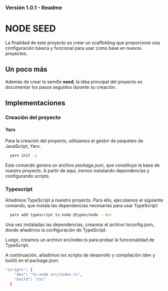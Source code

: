 ### Versión 1.0.1 - Readme

# NODE SEED

La finalidad de este proyecto es crear un scaffolding que proporcione una configuración básica y funcional para usar como base en nuevos proyectos.

## Un poco más

Además de crear la semilla **seed**, la idea principal del proyecto es documentar los pasos seguidos durante su creación.

## Implementaciones

### Creación del proyecto

#### Yarn

Para la creación del proyecto, utilizamos el gestor de paquetes de JavaScript, Yarn.

```bash
  yarn init -y
```

Este comando genera un archivo *package.json*, que constituye la base de nuestro proyecto. A partir de aquí, iremos instalando dependencias y configurando scripts.

### Typescript

Añadimos TypeScript a nuestro proyecto. Para ello, ejecutamos el siguiente comando, que instala las dependencias necesarias para usar TypeScript:

```bash
  yarn add typescript ts-node @types/node --dev
```

Una vez instaladas las dependencias, creamos el archivo tsconfig.json, donde añadimos la configuración de TypeScript.

Luego, creamos un archivo src/index.ts para probar la funcionalidad de TypeScript. 

A continuación, añadimos los scripts de desarrollo y compilación (dev y build) en el package.json:

```bash
"scripts": {
    "dev": "ts-node src/index.ts",
    "build": "tsc"
  }
```